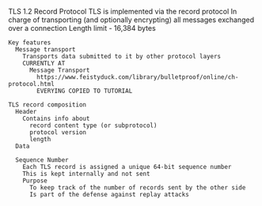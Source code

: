 TLS 1.2
  Record Protocol
    TLS is implemented via the record protocol
    In charge of transporting (and optionally encrypting) all messages exchanged over a connection
    Length limit - 16,384 bytes



    Key features
      Message transport
        Transports data submitted to it by other protocol layers
        CURRENTLY AT
          Message Transport
            https://www.feistyduck.com/library/bulletproof/online/ch-protocol.html
            EVERYING COPIED TO TUTORIAL

    TLS record composition
      Header
        Contains info about
          record content type (or subprotocol)
          protocol version
          length
      Data

      Sequence Number
        Each TLS record is assigned a unique 64-bit sequence number
        This is kept internally and not sent
        Purpose
          To keep track of the number of records sent by the other side
          Is part of the defense against replay attacks

